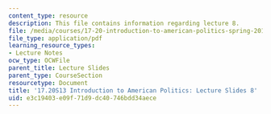 ```yaml
---
content_type: resource
description: This file contains information regarding lecture 8.
file: /media/courses/17-20-introduction-to-american-politics-spring-2013/e3c19403e09f71d9dc40746bdd34aece_MIT17_20S13_Lecture8.pdf
file_type: application/pdf
learning_resource_types:
- Lecture Notes
ocw_type: OCWFile
parent_title: Lecture Slides
parent_type: CourseSection
resourcetype: Document
title: '17.20S13 Introduction to American Politics: Lecture Slides 8'
uid: e3c19403-e09f-71d9-dc40-746bdd34aece
---
```

